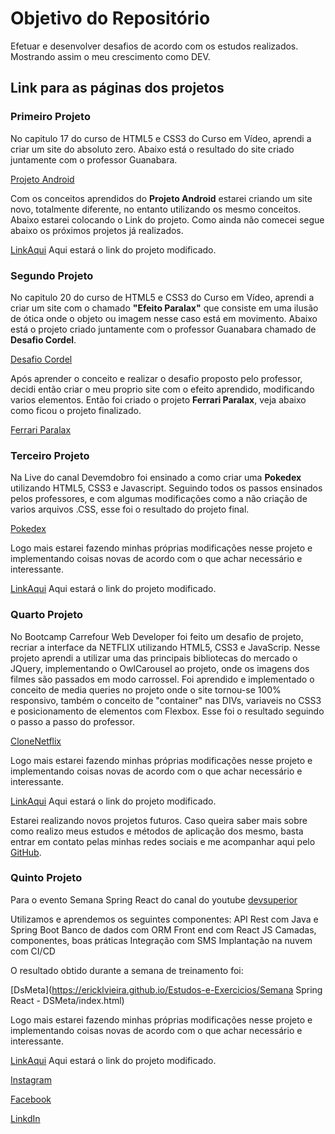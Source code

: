 # Objetivo do Repositório
 Efetuar e desenvolver desafios de acordo com os estudos realizados.
 Mostrando assim o meu crescimento como DEV.

## Link para as páginas dos projetos

### Primeiro Projeto
No capitulo 17 do curso de HTML5 e CSS3 do Curso em Vídeo, aprendi a criar um site do absoluto zero.
Abaixo está o resultado do site criado juntamente com o professor Guanabara.

[Projeto Android](https://ericklvieira.github.io/Estudos-e-Exercicios/DesafioPrimeiroSite/index.html)

Com os conceitos aprendidos do __Projeto Android__ estarei criando um site novo, totalmente diferente, no entanto utilizando os mesmo conceitos.
Abaixo estarei colocando o Link do projeto. Como ainda não comecei segue abaixo os próximos projetos já realizados.

[LinkAqui](#) Aqui estará o link do projeto modificado.

### Segundo Projeto
No capitulo 20 do curso de HTML5 e CSS3 do Curso em Vídeo, aprendi a criar um site com o chamado __"Efeito Paralax"__ que consiste em uma ilusão de ótica onde o objeto ou imagem nesse caso está em movimento.
Abaixo está o projeto criado juntamente com o professor Guanabara chamado de __Desafio Cordel__.

[Desafio Cordel](https://ericklvieira.github.io/Estudos-e-Exercicios/DesafioCordel/index.html)

Após aprender o conceito e realizar o desafio proposto pelo professor, decidi então criar o meu proprio site com o efeito aprendido, modificando varios elementos. Então foi criado o projeto __Ferrari Paralax__, veja abaixo como ficou o projeto finalizado.

[Ferrari Paralax](https://ericklvieira.github.io/Estudos-e-Exercicios/FerrariEfeitoParalax/index.html)

### Terceiro Projeto
Na Live do canal Devemdobro foi ensinado a como criar uma __Pokedex__ utilizando HTML5, CSS3 e Javascript.
Seguindo todos os passos ensinados pelos professores, e com algumas modificações como a não criação de varios arquivos .CSS, esse foi o resultado do projeto final.

[Pokedex](https://ericklvieira.github.io/Estudos-e-Exercicios/Pokedex/index.html)

Logo mais estarei fazendo minhas próprias modificações nesse projeto e implementando coisas novas de acordo com o que achar necessário e interessante.

[LinkAqui](#) Aqui estará o link do projeto modificado.

### Quarto Projeto
No Bootcamp Carrefour Web Developer foi feito um desafio de projeto, recriar a interface da NETFLIX utilizando HTML5, CSS3 e JavaScrip.
Nesse projeto aprendi a utilizar uma das principais bibliotecas do mercado o JQuery, implementando o OwlCarousel ao projeto, onde os imagens dos filmes são passados em modo carrossel. Foi aprendido e implementado o conceito de media queries no projeto onde o site tornou-se 100% responsivo, também o conceito de "container" nas DIVs, variaveis no CSS3 e posicionamento de elementos com Flexbox. Esse foi o resultado seguindo o passo a passo do professor.

[CloneNetflix](https://ericklvieira.github.io/Estudos-e-Exercicios/CloneNetflix/index.html)

Logo mais estarei fazendo minhas próprias modificações nesse projeto e implementando coisas novas de acordo com o que achar necessário e interessante.

[LinkAqui](#) Aqui estará o link do projeto modificado.

Estarei realizando novos projetos futuros.
Caso queira saber mais sobre como realizo meus estudos e métodos de aplicação dos mesmo, basta entrar em contato pelas minhas redes sociais e me acompanhar aqui pelo [GitHub](https://github.com/ErickLVieira).

### Quinto Projeto

Para o evento Semana Spring React do canal do youtube [devsuperior](https://www.youtube.com/c/DevSuperior)

Utilizamos e aprendemos os seguintes componentes:
API Rest com Java e Spring Boot
Banco de dados com ORM
Front end com React JS
Camadas, componentes, boas práticas
Integração com SMS
Implantação na nuvem com CI/CD

O resultado obtido durante a semana de treinamento foi:

[DsMeta](https://ericklvieira.github.io/Estudos-e-Exercicios/Semana Spring React - DSMeta/index.html)

Logo mais estarei fazendo minhas próprias modificações nesse projeto e implementando coisas novas de acordo com o que achar necessário e interessante.

[LinkAqui](#) Aqui estará o link do projeto modificado.

[Instagram](https://www.instagram.com/ericklimavieira/)

[Facebook](https://www.facebook.com/srerickvieira/)

[LinkdIn](https://www.linkedin.com/in/ericklvieira/)